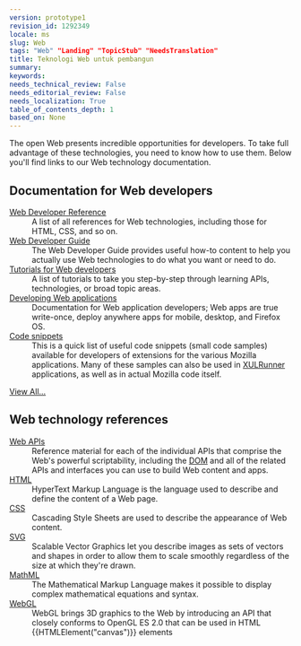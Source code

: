 ```yaml
---
version: prototype1
revision_id: 1292349
locale: ms
slug: Web
tags: "Web" "Landing" "TopicStub" "NeedsTranslation"
title: Teknologi Web untuk pembangun
summary: 
keywords: 
needs_technical_review: False
needs_editorial_review: False
needs_localization: True
table_of_contents_depth: 1
based_on: None
---
```

<p>The open Web presents incredible opportunities for developers. To take full advantage of these technologies, you need to know how to use them. Below you'll find links to our Web technology documentation.</p>

<div class="row topicpage-table">
<div class="section">
<h2 class="Documentation" id="Docs_for_add-on_developers" name="Docs_for_add-on_developers">Documentation for Web developers</h2>

<dl>
 <dt><a href="/en-US/docs/Web/Reference">Web Developer Reference</a></dt>
 <dd>A list of all references for Web technologies, including those for HTML, CSS, and so on.</dd>
 <dt><a href="/en-US/docs/Web/Guide">Web Developer Guide</a></dt>
 <dd>The Web Developer Guide provides useful how-to content to help you actually use Web technologies to do what you want or need to do.</dd>
 <dt><a href="/en-US/docs/Web/Tutorials">Tutorials for Web developers</a></dt>
 <dd>A list of tutorials to take you step-by-step through learning APIs, technologies, or broad topic areas.</dd>
 <dt><a href="/en-US/docs/Web/Apps">Developing Web applications</a></dt>
 <dd>Documentation for Web application developers; Web apps are true write-once, deploy anywhere apps for mobile, desktop, and Firefox OS.</dd>
 <dt><a href="/en-US/docs/Code_snippets">Code snippets</a></dt>
 <dd>This is a quick list of useful code snippets (small code samples) available for developers of extensions for the various Mozilla applications. Many of these samples can also be used in <a href="/en-US/docs/XULRunner">XULRunner</a> applications, as well as in actual Mozilla code itself.</dd>
</dl>

<p><span class="alllinks"><a href="/en-US/docs/tag/Web">View All...</a></span></p>
</div>

<div class="section">
<h2 class="Documentation" id="Docs_for_add-on_developers" name="Docs_for_add-on_developers">Web technology references</h2>

<dl>
 <dt><a href="/en-US/docs/Web/Reference/API">Web APIs</a></dt>
 <dd>Reference material for each of the individual APIs that comprise the Web's powerful scriptability, including the <a href="/en-US/docs/DOM">DOM</a> and all of the related APIs and interfaces you can use to build Web content and apps.</dd>
 <dt><a href="/en-US/docs/Web/HTML">HTML</a></dt>
 <dd>HyperText Markup Language is the language used to describe and define the content of a Web page.</dd>
 <dt><a href="/en-US/docs/Web/CSS">CSS</a></dt>
 <dd>Cascading Style Sheets are used to describe the appearance of Web content.</dd>
 <dt><a href="/en-US/docs/SVG">SVG</a></dt>
 <dd>Scalable Vector Graphics let you describe images as sets of vectors and shapes in order to allow them to scale smoothly regardless of the size at which they're drawn.</dd>
 <dt><a href="/en-US/docs/Web/MathML">MathML</a></dt>
 <dd>The Mathematical Markup Language makes it possible to display complex mathematical equations and syntax.</dd>
 <dt><a href="/en-US/docs/Web/WebGL" title="/en-US/docs/Web/WebGL">WebGL</a></dt>
 <dd>WebGL brings 3D graphics to the Web by introducing an API that closely conforms to OpenGL ES 2.0 that can be used in HTML {{HTMLElement("canvas")}} elements</dd>
</dl>
</div>
</div>

<p>&nbsp;</p>

